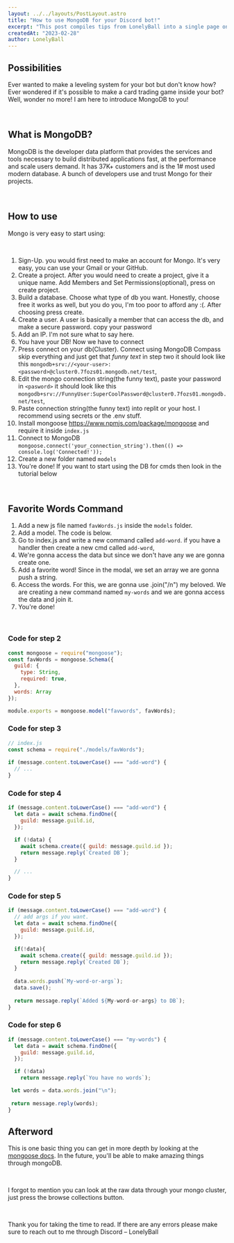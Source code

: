 ```yaml
---
layout: ../../layouts/PostLayout.astro
title: "How to use MongoDB for your Discord bot!"
excerpt: "This post compiles tips from LonelyBall into a single page on how to use MongoDB for your bot."
createdAt: "2023-02-28"
author: LonelyBall
---
```


## Possibilities

Ever wanted to make a leveling system for your bot but don't know how? Ever wondered if it's possible to make a card trading game inside your bot? Well, wonder no more! I am here to introduce MongoDB to you!

<br />

## What is MongoDB?

MongoDB is the developer data platform that provides the services and tools necessary to build distributed applications fast, at the performance and scale users demand. It has 37K+ customers and is the 1# most used modern database. A bunch of developers use and trust Mongo for their projects.

<br />

## How to use

Mongo is very easy to start using:

<br />

1. Sign-Up. you would first need to make an account for Mongo. It's very easy, you can use your Gmail or your GitHub.
2. Create a project. After you would need to create a project, give it a unique name. Add Members and Set Permissions(optional), press on create project.
3. Build a database. Choose what type of db you want. Honestly, choose free it works as well, but you do you, I'm too poor to afford any :(. After choosing press create. 
4. Create a user. A user is basically a member that can access the db, and make a secure password. copy your password
5. Add an IP. I'm not sure what to say here.
6. You have your DB! Now we have to connect
7. Press connect on your db(Cluster). Connect using MongoDB Compass skip everything and just get that *funny text* in step two it should look like this `mongodb+srv://<your-user>:<password>@cluster0.7fozs01.mongodb.net/test`,
8. Edit the mongo connection string(the funny text), paste your password in `<pasword>` it should look like this `mongodb+srv://FunnyUser:SuperCoolPassword@cluster0.7fozs01.mongodb.net/test`,
9. Paste connection string(the funny text) into replit or your host. I recommend using secrets or the .env stuff.
10.  Install mongoose https://www.npmjs.com/package/mongoose and require it inside `index.js`
11.  Connect to MongoDB `mongoose.connect('your_connection_string').then(() => console.log('Connected!'));`
12. Create a new folder named `models`
13. You're done! If you want to start using the DB for cmds then look in the tutorial below

<br />

## Favorite Words Command
 
1. Add a new js file named `favWords.js` inside the `models` folder.
2. Add a model. The code is below.
3. Go to index.js and write a new command called `add-word`. if you have a handler then create a new cmd called `add-word`, 
4. We're gonna access the data but since we don't have any we are gonna create one.
5. Add a favorite word! Since in the modal, we set an array we are gonna push a string.
6. Access the words. For this, we are gonna use .join("/n") my beloved. We are creating a new command named `my-words` and we are gonna access the data and join it.
7. You're done!

<br />

### Code for step 2

```js
const mongoose = require("mongoose");
const favWords = mongoose.Schema({
  guild: {
    type: String,
    required: true,
  },
  words: Array
});

module.exports = mongoose.model("favwords", favWords);
```

### Code for step 3

```js
// index.js
const schema = require("./models/favWords");
 
if (message.content.toLowerCase() === "add-word") {
  // ...
}
```

### Code for step 4

```js
if (message.content.toLowerCase() === "add-word") {
  let data = await schema.findOne({
    guild: message.guild.id,
  });

  if (!data) {
    await schema.create({ guild: message.guild.id });
    return message.reply(`Created DB`);
  }

  // ...
}
```

### Code for step 5

```js
if (message.content.toLowerCase() === "add-word") {
  // add args if you want.
  let data = await schema.findOne({
    guild: message.guild.id,
  });

  if(!data){
    await schema.create({ guild: message.guild.id });
    return message.reply(`Created DB`);
  }
  
  data.words.push(`My-word-or-args`);
  data.save();
  
  return message.reply(`Added ${My-word-or-args} to DB`);
}
```

### Code for step 6

```js
if (message.content.toLowerCase() === "my-words") {
  let data = await schema.findOne({
    guild: message.guild.id,
  });

  if (!data)
    return message.reply(`You have no words`);

 let words = data.words.join("\n");
 
 return message.reply(words);
}
```

## Afterword

This is one basic thing you can get in more depth by looking at the [mongoose docs](https://mongoosejs.com/docs/api/mongoose.html). In the future, you'll be able to make amazing things through mongoDB.

<br />

I forgot to mention you can look at the raw data through your mongo cluster, just press the browse collections button.

<br />

Thank you for taking the time to read. If there are any errors please make sure to reach out to me through Discord – LonelyBall
